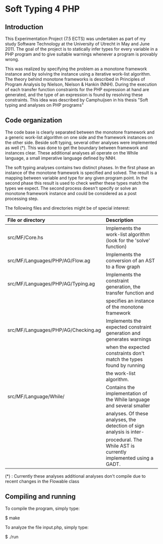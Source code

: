 # Soft Typing 4 PHP

## Introduction

This Experimentation Project (7.5 ECTS) was undertaken as part of my study Software Technology 
at the University of Utrecht in May and June 2011. The goal of the project is to 
statically infer types for every variable in a PHP program and to give suitable warnings 
whenever a program is provably wrong. 

This was realized by specifying the problem as a monotone framework instance and by solving
the instance using a iterative work-list algorithm. The theory behind monotone frameworks is 
described in Principles of Program Analysis by Nielson, Nielson & Hankin (NNH). 
During the execution of each transfer function constraints for the PHP expression at hand are generated, 
and the type of an expression is found by resolving these constraints. This idea was described 
by Camphuijsen in his thesis "Soft typing and analyses on PHP programs"

## Code organization

The code base is clearly separated between the monotone framework and a generic work-list algorithm
on one side and the framework instances on the other side. Beside soft typing, several other analyses were
implemented as well (*). This was done to get the boundary between framework and instances clear. 
These additional analyses all operate on the While language, a small imperative language defined by NNH. 

The soft typing analyses contains two distinct phases. In the first phase an instance of the monotone
framework is specified and solved. The result is a mapping between variable and type for any given 
program point. In the second phase this result is used to check wether these types match the types 
we expect. The second process doesn't specify or solve an monotone framework instance and could be 
considered as a post processing step. 

The following files and directories might be of special interest:

| File or directory                      | Description                                                           |
|:---------------------------------------|:----------------------------------------------------------------------|
| src/MF/Core.hs                         | Implements the work-list algorithm (look for the 'solve' function)    |
| src/MF/Languages/PHP/AG/Flow.ag        | Implements the conversion of an AST to a flow graph                   |
| src/MF/Languages/PHP/AG/Typing.ag      | Implements the constraint generation, the transfer function and       |
|                                        | specifies an instance of the monotone framework                       |
| src/MF/Languages/PHP/AG/Checking.ag    | Implements the expected constraint generation and generates warnings  |
|                                        | when the expected constraints don't match the types found by running  |
|                                        | the work-list algorithm.                                              |
| src/MF/Language/While/                 | Contains the implementation of the While language and several smaller |
|                                        | analyses. Of these analyses, the detection of sign analysis is inter- |
|                                        | procedural. The While AST is currently implemented using a GADT.      |


(*) : Currently these analyses additional analyses don't compile due to recent changes in the Flowable class

## Compiling and running 

To compile the program, simply type:

$ make

To analyze the file input.php, simply type:

$ ./run